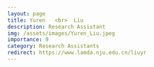 ```yaml
---
layout: page
title: Yuren   <br>  Liu
description: Research Assistant
img: /assets/images/Yuren_Liu.jpeg
importance: 9
category: Research Assistants
redirect: https://www.lamda.nju.edu.cn/liuyr
---
```

